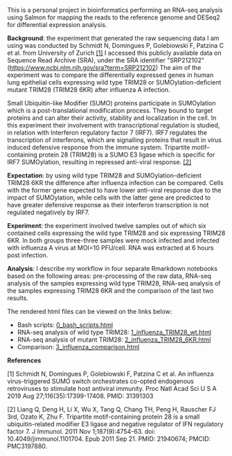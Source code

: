 This is a personal project in bioinformatics performing an RNA-seq analysis using Salmon for mapping the reads to the reference genome and DESeq2 for differential expression analysis.

**Background**: the experiment that generated the raw sequencing data I am using was conducted by Schmidt N, Domingues P, Golebiowski F, Patzina C et al. from University of Zurich [[1]](#1)
I accessed this publicly available data on Sequence Read Archive (SRA), under the SRA identifier "SRP212102" (<https://www.ncbi.nlm.nih.gov/sra?term=SRP212102>)
The aim of the experiment was to compare the differentially expressed genes in human lung epithelial cells expressing wild type TRIM28 or SUMOylation-deficient mutant TRIM28 (TRIM28 6KR) after influenza A infection.

Small Ubiquitin-like Modifier (SUMO) proteins participate in SUMOylation which is a post-translational modification process. They bound to target proteins and can alter their activity, stability and localization in the cell. In this experiment their involvement with transcriptional regulation is studied, in relation with Interferon regulatory factor 7 (IRF7).
IRF7 regulates the transcription of interferons, which are signalling proteins that result in virus induced defensive response from the immune system.
Tripartite motif–containing protein 28 (TRIM28) is a SUMO E3 ligase which is specific for IRF7 SUMOylation, resulting in repressed anti-viral response. [[2]](#2)

**Expectation**: by using wild type TRIM28 and SUMOylation-deficient TRIM28 6KR the difference after influenza infection can be compared. Cells with the former gene expected to have lower anti-viral response due to the impact of SUMOylation, while cells with the latter gene are predicted to have greater defensive response as their interferon transcription is not regulated negatively by IRF7.

**Experiment**: the experiment involved twelve samples out of which six contained cells expressing the wild type TRIM28 and six expressing TRIM28 6KR. In both groups three-three samples were mock infected and infected with influenza A virus at MOI=10 PFU/cell. RNA was extracted at 6 hours post infection.

**Analysis**: I describe my workflow in four separate Rmarkdown notebooks based on the following areas: pre-processing of the raw data, RNA-seq analysis of the samples expressing wild type TRIM28, RNA-seq analysis of the samples expressing TRIM28 6KR and the comparison of the last two results.

The rendered html files can be viewed on the links below:

* Bash scripts: [0_bash_scripts.html](http://htmlpreview.github.io/?https://github.com/aszabo08/rna-seq_analysis/blob/master/0_bash_scripts.nb.html)
* RNA-seq analysis of wild type TRIM28: [1_influenza_TRIM28_wt.html](http://htmlpreview.github.io/?https://github.com/aszabo08/rna-seq_analysis/blob/master/1_influenza_TRIM28_wt.html)
* RNA-seq analysis of mutant TRIM28: [2_influenza_TRIM28_6KR.html](http://htmlpreview.github.io/?https://github.com/aszabo08/rna-seq_analysis/blob/master/2_influenza_TRIM28_6KR.html)
* Comparison: [3_influenza_comparison.html](http://htmlpreview.github.io/?https://github.com/aszabo08/rna-seq_analysis/blob/master/3_influenza_comparison.html)


**References**

<a id="1">[1]</a >
Schmidt N, Domingues P, Golebiowski F, Patzina C et al.
An influenza virus-triggered SUMO switch orchestrates co-opted endogenous retroviruses to stimulate host antiviral immunity.
Proc Natl Acad Sci U S A 2019 Aug 27;116(35):17399-17408. PMID: 31391303

<a id="2">[2]</a >
Liang Q, Deng H, Li X, Wu X, Tang Q, Chang TH, Peng H, Rauscher FJ 3rd, Ozato K, Zhu F. Tripartite motif-containing protein 28 is a small ubiquitin-related modifier E3 ligase and negative regulator of IFN regulatory factor 7.
J Immunol. 2011 Nov 1;187(9):4754-63. doi: 10.4049/jimmunol.1101704. Epub 2011 Sep 21. PMID: 21940674; PMCID: PMC3197880.



